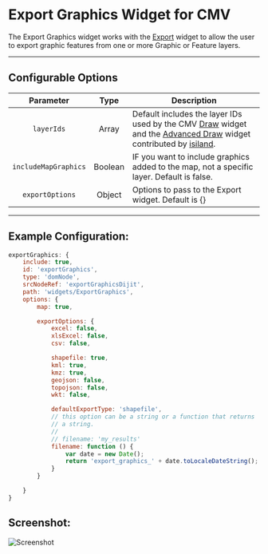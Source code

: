# Export Graphics Widget for CMV

The Export Graphics widget works with the [Export](https://github.com/tmcgee/cmv-widgets#export) widget to allow the user to export graphic features from one or more Graphic or Feature layers.

---

## Configurable Options

| Parameter | Type | Description |
| :----: | :--: | ----------- |
| `layerIds` | Array | Default includes the layer IDs used by the CMV [Draw](https://github.com/cmv/cmv-apps) widget and the  [Advanced Draw](https://github.com/ishiland/cmv-widgets#advanceddraw) widget contributed by [isiland](https://github.com/ishiland/).  |
| `includeMapGraphics` | Boolean | IF you want to include graphics added to the map, not a specific layer. Default is false. |
| `exportOptions` | Object | Options to pass to the Export widget. Default is {} |

---

## Example Configuration:

``` javascript
exportGraphics: {
    include: true,
    id: 'exportGraphics',
    type: 'domNode',
    srcNodeRef: 'exportGraphicsDijit',
    path: 'widgets/ExportGraphics',
    options: {
        map: true,

        exportOptions: {
            excel: false,
            xlsExcel: false,
            csv: false,

            shapefile: true,
            kml: true,
            kmz: true,
            geojson: false,
            topojson: false,
            wkt: false,

            defaultExportType: 'shapefile',
            // this option can be a string or a function that returns
            // a string.
            //
            // filename: 'my_results'
            filename: function () {
                var date = new Date();
                return 'export_graphics_' + date.toLocaleDateString();
            }
        }

    }
}
```

## Screenshot:

![Screenshot](https://tmcgee.github.io/cmv-widgets/images/exportgraphics1.jpg)
